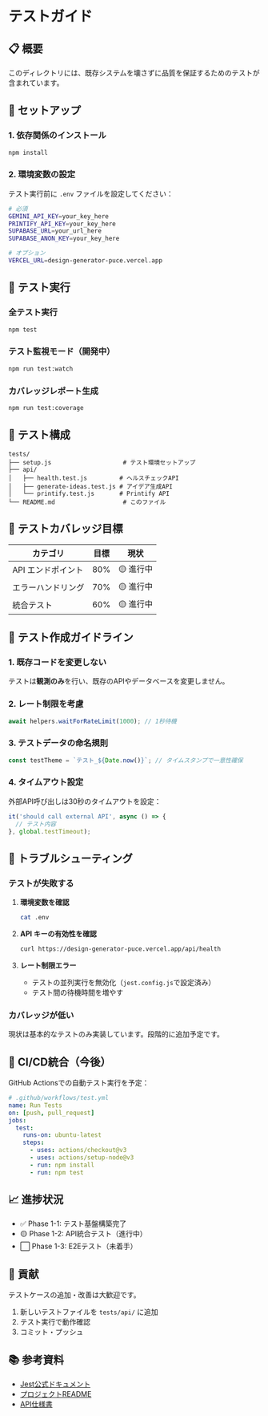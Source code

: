 # テストガイド

## 📋 概要

このディレクトリには、既存システムを壊さずに品質を保証するためのテストが含まれています。

## 🚀 セットアップ

### 1. 依存関係のインストール

```bash
npm install
```

### 2. 環境変数の設定

テスト実行前に `.env` ファイルを設定してください：

```bash
# 必須
GEMINI_API_KEY=your_key_here
PRINTIFY_API_KEY=your_key_here
SUPABASE_URL=your_url_here
SUPABASE_ANON_KEY=your_key_here

# オプション
VERCEL_URL=design-generator-puce.vercel.app
```

## 🧪 テスト実行

### 全テスト実行

```bash
npm test
```

### テスト監視モード（開発中）

```bash
npm run test:watch
```

### カバレッジレポート生成

```bash
npm run test:coverage
```

## 📁 テスト構成

```
tests/
├── setup.js                    # テスト環境セットアップ
├── api/
│   ├── health.test.js         # ヘルスチェックAPI
│   ├── generate-ideas.test.js # アイデア生成API
│   └── printify.test.js       # Printify API
└── README.md                   # このファイル
```

## 🎯 テストカバレッジ目標

| カテゴリ | 目標 | 現状 |
|---------|------|------|
| API エンドポイント | 80% | 🟡 進行中 |
| エラーハンドリング | 70% | 🟡 進行中 |
| 統合テスト | 60% | 🟡 進行中 |

## 📝 テスト作成ガイドライン

### 1. 既存コードを変更しない

テストは**観測のみ**を行い、既存のAPIやデータベースを変更しません。

### 2. レート制限を考慮

```javascript
await helpers.waitForRateLimit(1000); // 1秒待機
```

### 3. テストデータの命名規則

```javascript
const testTheme = `テスト_${Date.now()}`; // タイムスタンプで一意性確保
```

### 4. タイムアウト設定

外部API呼び出しは30秒のタイムアウトを設定：

```javascript
it('should call external API', async () => {
  // テスト内容
}, global.testTimeout);
```

## 🐛 トラブルシューティング

### テストが失敗する

1. **環境変数を確認**
   ```bash
   cat .env
   ```

2. **API キーの有効性を確認**
   ```bash
   curl https://design-generator-puce.vercel.app/api/health
   ```

3. **レート制限エラー**
   - テストの並列実行を無効化（`jest.config.js`で設定済み）
   - テスト間の待機時間を増やす

### カバレッジが低い

現状は基本的なテストのみ実装しています。段階的に追加予定です。

## 🔄 CI/CD統合（今後）

GitHub Actionsでの自動テスト実行を予定：

```yaml
# .github/workflows/test.yml
name: Run Tests
on: [push, pull_request]
jobs:
  test:
    runs-on: ubuntu-latest
    steps:
      - uses: actions/checkout@v3
      - uses: actions/setup-node@v3
      - run: npm install
      - run: npm test
```

## 📈 進捗状況

- ✅ Phase 1-1: テスト基盤構築完了
- 🟡 Phase 1-2: API統合テスト（進行中）
- ⬜ Phase 1-3: E2Eテスト（未着手）

## 🤝 貢献

テストケースの追加・改善は大歓迎です。

1. 新しいテストファイルを `tests/api/` に追加
2. テスト実行で動作確認
3. コミット・プッシュ

## 📚 参考資料

- [Jest公式ドキュメント](https://jestjs.io/ja/)
- [プロジェクトREADME](../README.md)
- [API仕様書](../PRINTIFY_WORKFLOW_GUIDE.md)
